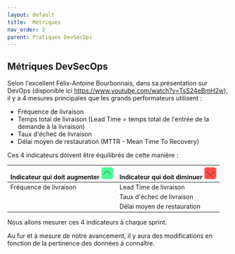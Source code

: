 ```yaml
---
layout: default
title:  Métriques
nav_order: 3
parent: Pratiques DevSecOps
---
```


## Métriques DevSecOps

Selon l'excellent Félix-Antoine Bourbonnais, dans sa présentation sur DevOps
(disponible ici <https://www.youtube.com/watch?v=TsS24eBmH2w>), il y a 4
mesures principales que les grands performateurs utilisent :

- Fréquence de livraison
- Temps total de livraison (Lead Time = temps total de l'entrée de la demande
à la livraison)
- Taux d'échec de livraison
- Délai moyen de restauration (MTTR - Mean Time To Recovery)

Ces 4 indicateurs doivent être équilibrés de cette manière :

<!-- markdownlint-disable MD013 -->

| Indicateur qui doit augmenter ![haut](../Images/flecheHaut.png) | Indicateur qui doit diminuer ![bas](../Images/flecheBas.png) |
|:-------------|:------------------|
| Fréquence de livraison | Lead Time de livraison |
|  | Taux d'échec de livraison   |
|  |Délai moyen de restauration |

<!-- markdownlint-enable MD013 -->

 Nous allons mesurer ces 4 indicateurs à chaque sprint.

 Au fur et à mesure de notre avancement, il y aura des modifications en
 fonction de la pertinence des données à connaître.
